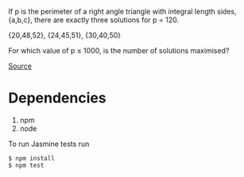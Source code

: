 If p is the perimeter of a right angle triangle with integral length sides, {a,b,c}, there are exactly three solutions for p = 120.

{20,48,52}, {24,45,51}, {30,40,50}

For which value of p ≤ 1000, is the number of solutions maximised?

[Source](https://projecteuler.net/problem=39)

# Dependencies
1. npm
1. node

To run Jasmine tests run
```
$ npm install
$ npm test
```
